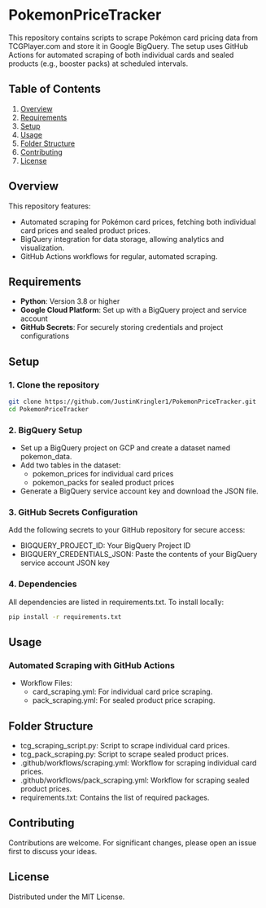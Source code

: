# PokemonPriceTracker

This repository contains scripts to scrape Pokémon card pricing data from TCGPlayer.com and store it in Google BigQuery. The setup uses GitHub Actions for automated scraping of both individual cards and sealed products (e.g., booster packs) at scheduled intervals.

## Table of Contents

1. [Overview](#overview)
2. [Requirements](#requirements)
3. [Setup](#setup)
4. [Usage](#usage)
5. [Folder Structure](#folder-structure)
6. [Contributing](#contributing)
7. [License](#license)

## Overview

This repository features:
- Automated scraping for Pokémon card prices, fetching both individual card prices and sealed product prices.
- BigQuery integration for data storage, allowing analytics and visualization.
- GitHub Actions workflows for regular, automated scraping.

## Requirements

- **Python**: Version 3.8 or higher
- **Google Cloud Platform**: Set up with a BigQuery project and service account
- **GitHub Secrets**: For securely storing credentials and project configurations

## Setup

### 1. Clone the repository

```bash
git clone https://github.com/JustinKringler1/PokemonPriceTracker.git
cd PokemonPriceTracker
```

### 2. BigQuery Setup
- Set up a BigQuery project on GCP and create a dataset named pokemon_data.
- Add two tables in the dataset:
   - pokemon_prices for individual card prices
   - pokemon_packs for sealed product prices
- Generate a BigQuery service account key and download the JSON file.

### 3. GitHub Secrets Configuration
Add the following secrets to your GitHub repository for secure access:

- BIGQUERY_PROJECT_ID: Your BigQuery Project ID
- BIGQUERY_CREDENTIALS_JSON: Paste the contents of your BigQuery service account JSON key

### 4. Dependencies
All dependencies are listed in requirements.txt. To install locally:

```bash
pip install -r requirements.txt
```

## Usage
### Automated Scraping with GitHub Actions
- Workflow Files:
   - card_scraping.yml: For individual card price scraping.
   - pack_scraping.yml: For sealed product price scraping.

## Folder Structure
- tcg_scraping_script.py: Script to scrape individual card prices.
- tcg_pack_scraping.py: Script to scrape sealed product prices.
- .github/workflows/scraping.yml: Workflow for scraping individual card prices.
- .github/workflows/pack_scraping.yml: Workflow for scraping sealed product prices.
- requirements.txt: Contains the list of required packages.

## Contributing
Contributions are welcome. For significant changes, please open an issue first to discuss your ideas.

## License
Distributed under the MIT License.
